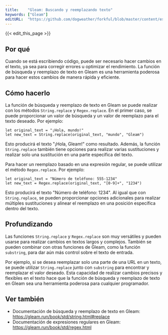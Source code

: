 ```yaml
---
title:    "Gleam: Buscando y reemplazando texto"
keywords: ["Gleam"]
editURL:  "https://github.com/dogweather/forkful/blob/master/content/es/gleam/searching-and-replacing-text.md"
---
```


{{< edit_this_page >}}

## Por qué

Cuando se está escribiendo código, puede ser necesario hacer cambios en el texto, ya sea para corregir errores u optimizar el rendimiento. La función de búsqueda y reemplazo de texto en Gleam es una herramienta poderosa para hacer estos cambios de manera rápida y eficiente.

## Cómo hacerlo

La función de búsqueda y reemplazo de texto en Gleam se puede realizar con los métodos `String.replace` y `Regex.replace`. En el primer caso, se puede proporcionar un valor de búsqueda y un valor de reemplazo para el texto deseado. Por ejemplo:

```Gleam
let original_text = "¡Hola, mundo!"
let new_text = String.replace(original_text, "mundo", "Gleam")
```

Esto producirá el texto "¡Hola, Gleam!" como resultado. Además, la función `String.replace` también tiene opciones para realizar varias sustituciones y realizar solo una sustitución en una parte específica del texto.

Para hacer un reemplazo basado en una expresión regular, se puede utilizar el método `Regex.replace`. Por ejemplo:

```Gleam
let original_text = "Número de teléfono: 555-1234"
let new_text = Regex.replace(original_text, "[0-9]+", "1234")
```

Esto producirá el texto "Número de teléfono: 1234". Al igual que con `String.replace`, se pueden proporcionar opciones adicionales para realizar múltiples sustituciones y alinear el reemplazo en una posición específica dentro del texto.

## Profundizando

Las funciones `String.replace` y `Regex.replace` son muy versátiles y pueden usarse para realizar cambios en textos largos y complejos. También se pueden combinar con otras funciones de Gleam, como la función `substring`, para dar aún más control sobre el texto de entrada.

Por ejemplo, si se desea reemplazar solo una parte de una URL en un texto, se puede utilizar `String.replace` junto con `substring` para encontrar y reemplazar el valor deseado. Esta capacidad de realizar cambios precisos y flexibles en el texto hace que la función de búsqueda y reemplazo de texto en Gleam sea una herramienta poderosa para cualquier programador.

## Ver también

- Documentación de búsqueda y reemplazo de texto en Gleam: https://gleam.run/book/std/string.html#replace
- Documentación de expresiones regulares en Gleam: https://gleam.run/book/std/regex.html